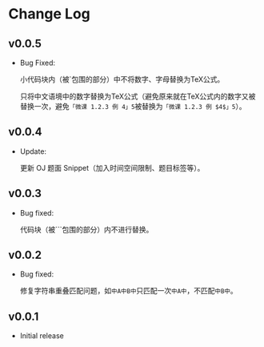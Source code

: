 # Change Log

## v0.0.5

- Bug Fixed:  
  
  小代码块内（被\`包围的部分）中不将数字、字母替换为TeX公式。

  只将中文语境中的数字替换为TeX公式（避免原来就在TeX公式内的数字又被替换一次，避免`「微课 1.2.3 例 4」5`被替换为`「微课 1.2.3 例 $4$」5`）。

## v0.0.4

- Update:
  
  更新 OJ 题面 Snippet（加入时间空间限制、题目标签等）。

## v0.0.3

- Bug fixed:

  代码块（被\`\`\`包围的部分）内不进行替换。

## v0.0.2

- Bug fixed:

  修复字符串重叠匹配问题，如`中A中B中`只匹配一次`中A中`，不匹配`中B中`。

## v0.0.1

- Initial release
